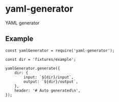 # yaml-generator

YAML generator

## Example

```
const yamlGenerator = require('yaml-generator');

const dir = 'fixtures/example';

yamlGenerator.generate({
	dir: {
		input: `${dir}/input`,
		output: `${dir}/output`,
	},
	header: '# Auto generated\n',
});
```
